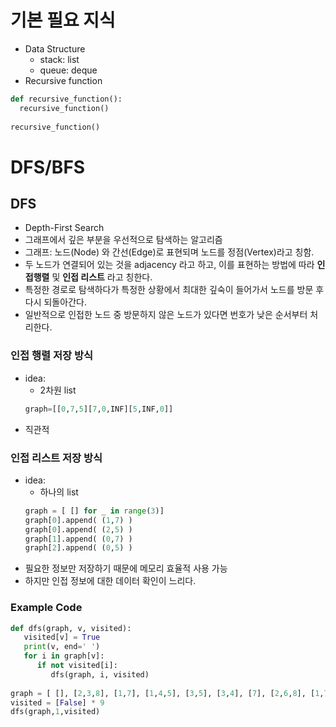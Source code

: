 # 기본 필요 지식
* Data Structure
  * stack: list 
  * queue: deque
* Recursive function
```python
def recursive_function():
  recursive_function()
  
recursive_function()
```

# DFS/BFS
## DFS
* Depth-First Search
* 그래프에서 깊은 부분을 우선적으로 탐색하는 알고리즘 
* 그래프: 노드(Node) 와 간선(Edge)로 표현되며 노드를 정점(Vertex)라고 칭함.
* 두 노드가 연결되어 있는 것을 adjacency 라고 하고, 이를 표현하는 방법에 따라 **인접행렬** 및 **인접 리스트** 라고 칭한다.
* 특정한 경로로 탐색하다가 특정한 상황에서 최대한 깊숙이 들어가서 노드를 방문 후 다시 되돌아간다.
* 일반적으로 인접한 노드 중 방문하지 않은 노드가 있다면 번호가 낮은 순서부터 처리한다.
### **인접 행렬** 저장 방식
* idea:
  * 2차원 list
  ```python INF=99999 
  graph=[[0,7,5][7,0,INF][5,INF,0]]
  ```
* 직관적
### **인접 리스트** 저장 방식
* idea:
  * 하나의 list
  ```python
  graph = [ [] for _ in range(3)]
  graph[0].append( (1,7) )
  graph[0].append( (2,5) )
  graph[1].append( (0,7) )
  graph[2].append( (0,5) )
  ```
* 필요한 정보만 저장하기 때문에 메모리 효율적 사용 가능
* 하지만 인접 정보에 대한 데이터 확인이 느리다.
### Example Code
```python
def dfs(graph, v, visited):
   visited[v] = True
   print(v, end=' ')
   for i in graph[v]:
      if not visited[i]:
         dfs(graph, i, visited)
         
graph = [ [], [2,3,8], [1,7], [1,4,5], [3,5], [3,4], [7], [2,6,8], [1,7] ] 
visited = [False] * 9
dfs(graph,1,visited)
```
